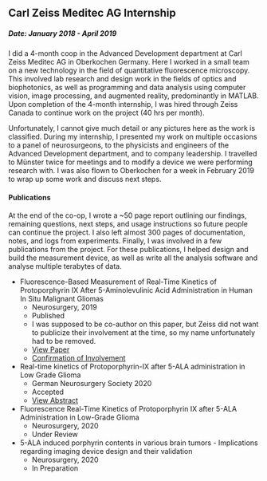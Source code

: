 ## Carl Zeiss Meditec AG Internship
##### Date: January 2018 - April 2019

I did a 4-month coop in the Advanced Development department at Carl Zeiss Meditec AG in Oberkochen Germany. Here I worked in a small team on a new technology in the field of quantitative fluorescence microscopy. This involved lab research and design work in the fields of optics and biophotonics, as well as programming and data analysis using computer vision, image processing, and augmented reality, predominantly in MATLAB. Upon completion of the 4-month internship, I was hired through Zeiss Canada to continue work on the project (40 hrs per month).

Unfortunately, I cannot give much detail or any pictures here as the work is classified. During my internship, I presented my work on multiple occasions to a panel of neurosurgeons, to the physicists and engineers of the Advanced Development department, and to company leadership. I travelled to Münster twice for meetings and to modify a device we were performing research with. I was also flown to Oberkochen for a week in February 2019 to wrap up some work and discuss next steps. 

<!-- I have been invited to come back and work for Zeiss at any time. -->

#### Publications
At the end of the co-op, I wrote a ~50 page report outlining our findings, remaining questions, next steps, and usage instructions so future people can continue the project. I also left almost 300 pages of documentation, notes, and logs from experiments. Finally, I was involved in a few publications from the project. For these publications, I helped design and build the measurement device, as well as write all the analysis software and analyse multiple terabytes of data. 

* Fluorescence-Based Measurement of Real-Time Kinetics of Protoporphyrin IX After 5-Aminolevulinic Acid Administration in Human In Situ Malignant Gliomas
  * Neurosurgery, 2019
  * Published
  * I was supposed to be co-author on this paper, but Zeiss did not want to publicize their involvement at the time, so my name unfortunately had to be removed.
  * [View Paper](/files/fluorescenceKineticsPaper.pdf?=raw)
  * [Confirmation of Involvement](/files/AuthorshipConfirmation.pdf)
* Real-time kinetics of Protoporphyrin-IX after 5-ALA administration in Low Grade Glioma
  * German Neurosurgery Society 2020
  * Accepted
  * [View Abstract](/files/Abstract_DGNC_Two_peak.pdf?=raw)
* Fluorescence Real-Time Kinetics of Protoporphyrin IX after 5-ALA Administration in Low-Grade Glioma
  * Neurosurgery, 2020
  * Under Review
* 5-ALA induced porphyrin contents in various brain tumors - Implications regarding imaging device design and their validation
  * Neurosurgery, 2020
  * In Preparation
